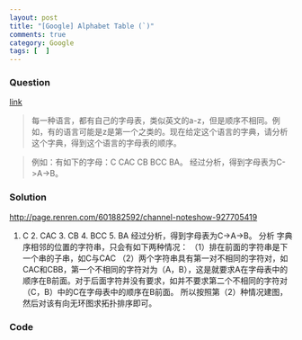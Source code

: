 ```yaml
---
layout: post
title: "[Google] Alphabet Table (`)"
comments: true
category: Google
tags: [  ]
---
```


### Question 

[link](http://blog.sina.com.cn/s/blog_979956cc0101i67x.html)

> 每一种语言，都有自己的字母表，类似英文的a-z，但是顺序不相同。例如，有的语言可能是z是第一个之类的。现在给定这个语言的字典，请分析这个字典，得到这个语言的字母表的顺序。 

> 例如：有如下的字母：C CAC CB BCC BA。 经过分析，得到字母表为C->A->B。

### Solution

http://page.renren.com/601882592/channel-noteshow-927705419

1. C 2. CAC 3. CB 4. BCC 5. BA 经过分析，得到字母表为C->A->B。 分析 字典序相邻的位置的字符串，只会有如下两种情况： （1）排在前面的字符串是下一个串的子串，如C与CAC （2）两个字符串具有第一对不相同的字符对，如CAC和CBB，第一个不相同的字符对为（A，B），这是就要求A在字母表中的顺序在B前面。对于后面字符并没有要求，如并不要求第二个不相同的字符对（C，B）中的C在字母表中的顺序在B前面。 所以按照第（2）种情况建图，然后对该有向无环图求拓扑排序即可。 


### Code

